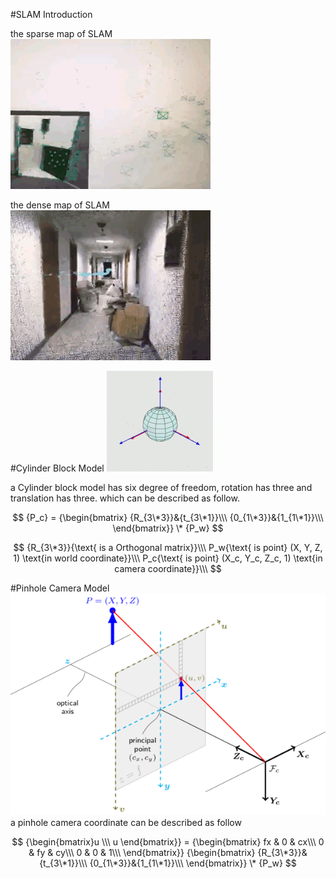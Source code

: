 #SLAM Introduction

the sparse map of SLAM  
![sparse](resources/Sparse.gif)

the dense map of SLAM  
![dense](resources/dense.gif)

#Cylinder Block Model
![Cylinderblockmodel](resources/Cylinderblockmodel.gif)

a Cylinder block model has six degree of freedom, rotation has three and translation has three. which can be described as follow.  

<script type="text/javascript" src="http://cdn.mathjax.org/mathjax/latest/MathJax.js?config=default"></script>
$$ 
	{P_c} = {\begin{bmatrix}
    {R_{3\*3}}&{t_{3\*1}}\\\
    {0_{1\*3}}&{1_{1\*1}}\\\
	\end{bmatrix}} \* {P_w}
$$

$$
{R_{3\*3}}{\text{ is a Orthogonal matrix}}\\\
P_w{\text{ is point} (X, Y, Z, 1) \text{in world coordinate}}\\\
P_c{\text{ is point} (X_c, Y_c, Z_c, 1) \text{in camera coordinate}}\\\
$$ 

#Pinhole Camera Model
![pinhole](resources/pinhole.gif)
a pinhole camera coordinate can be described as follow
<script type="text/javascript" src="http://cdn.mathjax.org/mathjax/latest/MathJax.js?config=default"></script>
$$ 
	{\begin{bmatrix}u \\\ u \end{bmatrix}} = 
	{\begin{bmatrix}
	fx & 0 & cx\\\ 
	0 & fy & cy\\\
	0 & 0 & 1\\\
	\end{bmatrix}}
	{\begin{bmatrix}
    {R_{3\*3}}&{t_{3\*1}}\\\
    {0_{1\*3}}&{1_{1\*1}}\\\
	\end{bmatrix}} \* {P_w}
$$


